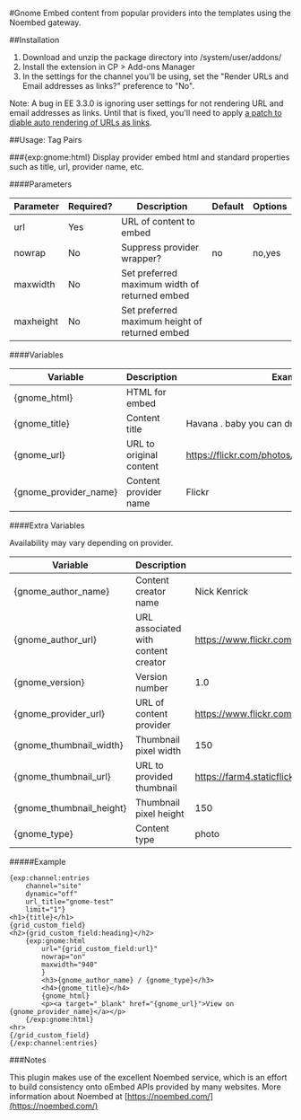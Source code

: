 #Gnome
Embed content from popular providers into the templates using the Noembed gateway.

##Installation

1. Download and unzip the package directory into /system/user/addons/
2. Install the extension in CP > Add-ons Manager
3. In the settings for the channel you'll be using, set the  "Render URLs and Email addresses as links?" preference to "No".

Note: A bug in EE 3.3.0 is ignoring user settings for not rendering URL and email addresses as links. Until that is fixed, you'll need to apply [a patch to diable auto rendering of URLs as links](https://support.ellislab.com/bugs/detail/21808/mailto-link-using-custom-text-field-that-is-an-email).


##Usage: Tag Pairs

###{exp:gnome:html}
Display provider embed html and standard properties such as title, url, provider name, etc.

####Parameters

| Parameter | Required? |	Description | Default | Options
| --- | --- | --- | --- | --- |
| url | Yes | URL of content to embed | |
| nowrap | No	| Suppress provider wrapper? | no | no,yes
| maxwidth | No	| Set preferred maximum width of returned embed |  | 
| maxheight | No	| Set preferred maximum height of returned embed |  | 


####Variables

|	Variable	| Description | Example |
|	---	|	---	|	---	|
|	{gnome_html}	|	HTML for embed	|	|
|	{gnome_title}	|	Content title	|	Havana . baby you can drive my car series	|
|	{gnome_url}	|	URL to original content	|	https://flickr.com/photos/zedzap/13342893375/ |
|	{gnome_provider_name}	|	Content provider name	|	Flickr |


####Extra Variables 

Availability may vary depending on provider.

|	Variable	| Description | Example |
|	---	|	---	|	---	|
|	{gnome_author_name}	|	Content creator name	|	Nick Kenrick	|
|	{gnome_author_url}	|	URL associated with content creator	| https://www.flickr.com/photos/zedzap/	|
|	{gnome_version}	|	Version number	|	1.0 |
|	{gnome_provider_url}	| URL of content provider	|	https://www.flickr.com/ |
|	{gnome_thumbnail_width}	|	Thumbnail pixel width	| 150	|
|	{gnome_thumbnail_url}	|	URL to provided thumbnail	|	https://farm4.staticflickr.com/3774/13342893375_fd1bde28ec_q.jpg |
|	{gnome_thumbnail_height}	|	Thumbnail pixel height	|	150 |
|	{gnome_type}	|	Content type	|	photo	|


#####Example

```
{exp:channel:entries 
	channel="site" 
	dynamic="off" 
	url_title="gnome-test" 
	limit="1"}
<h1>{title}</h1>
{grid_custom_field}
<h2>{grid_custom_field:heading}</h2>
	{exp:gnome:html 
		url="{grid_custom_field:url}"
		nowrap="on"
		maxwidth="940"
		}
		<h3>{gnome_author_name} / {gnome_type}</h3>		
		<h4>{gnome_title}</h4>		
		{gnome_html}		
		<p><a target="_blank" href="{gnome_url}">View on {gnome_provider_name}</a></p>
	{/exp:gnome:html}
<hr>
{/grid_custom_field}
{/exp:channel:entries}
```

###Notes

This plugin makes use of the excellent Noembed service, which is an effort to build consistency onto oEmbed APIs provided by many websites.
More information about Noembed at [https://noembed.com/](https://noembed.com/)
